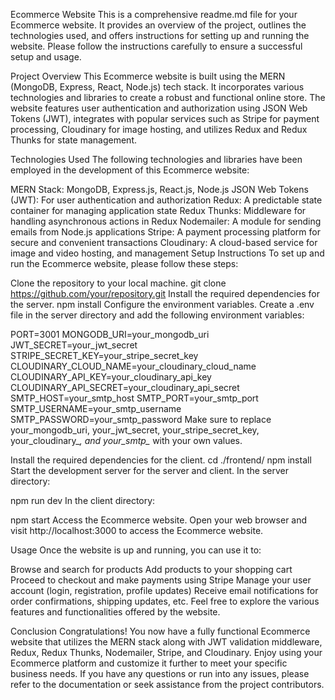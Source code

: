 Ecommerce Website
This is a comprehensive readme.md file for your Ecommerce website. It provides an overview of the project, outlines the technologies used, and offers instructions for setting up and running the website. Please follow the instructions carefully to ensure a successful setup and usage.

Project Overview
This Ecommerce website is built using the MERN (MongoDB, Express, React, Node.js) tech stack. It incorporates various technologies and libraries to create a robust and functional online store. The website features user authentication and authorization using JSON Web Tokens (JWT), integrates with popular services such as Stripe for payment processing, Cloudinary for image hosting, and utilizes Redux and Redux Thunks for state management.

Technologies Used
The following technologies and libraries have been employed in the development of this Ecommerce website:

MERN Stack: MongoDB, Express.js, React.js, Node.js
JSON Web Tokens (JWT): For user authentication and authorization
Redux: A predictable state container for managing application state
Redux Thunks: Middleware for handling asynchronous actions in Redux
Nodemailer: A module for sending emails from Node.js applications
Stripe: A payment processing platform for secure and convenient transactions
Cloudinary: A cloud-based service for image and video hosting, and management
Setup Instructions
To set up and run the Ecommerce website, please follow these steps:

Clone the repository to your local machine.
git clone https://github.com/your/repository.git
Install the required dependencies for the server.
npm install
Configure the environment variables.
Create a .env file in the server directory and add the following environment variables:

PORT=3001
MONGODB_URI=your_mongodb_uri
JWT_SECRET=your_jwt_secret
STRIPE_SECRET_KEY=your_stripe_secret_key
CLOUDINARY_CLOUD_NAME=your_cloudinary_cloud_name
CLOUDINARY_API_KEY=your_cloudinary_api_key
CLOUDINARY_API_SECRET=your_cloudinary_api_secret
SMTP_HOST=your_smtp_host
SMTP_PORT=your_smtp_port
SMTP_USERNAME=your_smtp_username
SMTP_PASSWORD=your_smtp_password
Make sure to replace your_mongodb_uri, your_jwt_secret, your_stripe_secret_key, your_cloudinary_*, and your_smtp_* with your own values.

Install the required dependencies for the client.
cd ./frontend/
npm install
Start the development server for the server and client.
In the server directory:

npm run dev
In the client directory:

npm start
Access the Ecommerce website.
Open your web browser and visit http://localhost:3000 to access the Ecommerce website.

Usage
Once the website is up and running, you can use it to:

Browse and search for products
Add products to your shopping cart
Proceed to checkout and make payments using Stripe
Manage your user account (login, registration, profile updates)
Receive email notifications for order confirmations, shipping updates, etc.
Feel free to explore the various features and functionalities offered by the website.

Conclusion
Congratulations! You now have a fully functional Ecommerce website that utilizes the MERN stack along with JWT validation middleware, Redux, Redux Thunks, Nodemailer, Stripe, and Cloudinary. Enjoy using your Ecommerce platform and customize it further to meet your specific business needs. If you have any questions or run into any issues, please refer to the documentation or seek assistance from the project contributors.
